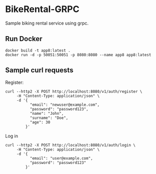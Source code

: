 # BikeRental-GRPC

Sample biking rental service using grpc.

## Run Docker
```
docker build -t app8:latest .
docker run -d -p 50051:50051 -p 8080:8080 --name app8 app8:latest
```

## Sample curl requests
Register:
```
curl --http2 -X POST http://localhost:8080/v1/auth/register \
     -H "Content-Type: application/json" \
     -d '{
           "email": "newuser@example.com",
           "password": "password123",
           "name": "John",
           "surname": "Doe",
           "age": 30
         }'
```
Log in
```
curl --http2 -X POST http://localhost:8080/v1/auth/login \
     -H "Content-Type: application/json" \
     -d '{
           "email": "user@example.com",
           "password": "password123"
         }'

```
